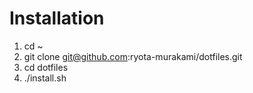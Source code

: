 # Installation

1. cd ~
1. git clone git@github.com:ryota-murakami/dotfiles.git
1. cd dotfiles
1. ./install.sh
